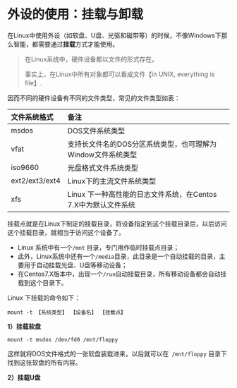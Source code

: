 # 外设的使用：挂载与卸载

在Linux中使用外设（如软盘、U盘、光驱和磁带等）的时候，不像Windows下那么智能，都需要通过**挂载**方式才能使用。

> 在Linux系统中，硬件设备都以文件的形式存在。
>
> 事实上，在Linux中所有对象都可以看成文件【in UNIX, everything is file】.

因而不同的硬件设备有不同的文件类型，常见的文件类型如表：

| 文件系统格式 | 备注 |
| :--- | :--- |
| msdos | DOS文件系统类型 |
| vfat | 支持长文件名的DOS分区系统类型，也可理解为Window文件系统类型 |
| iso9660 | 光盘格式文件系统类型 |
| ext2/ext3/ext4 | Linux下的主流文件系统类型 |
| xfs | Linux 下一种高性能的日志文件系统，在Centos 7.X中为默认文件系统 |

挂载点就是在Linux下制定的挂载目录，将设备指定到这个挂载目录后，以后访问这个挂载目录，就相当于访问这个设备了。

* Linux 系统中有一个`/mnt` 目录，专门用作临时挂载点目录；
* 此外，Linux系统中还有一个`/media`目录，此目录是一个自动挂载的目录，主要用于自动挂载光盘、U盘等移动设备；
* 在Centos7.X版本中，出现一个`/run`自动挂载目录，所有移动设备都会自动挂载到这个目录下。



Linux 下挂载的命令如下：

```
mount -t 【系统类型】 【设备名】 【挂载点】
```

**1）挂载软盘**

```
mount -t msdos /dev/fd0 /mnt/floppy
```

这样就将DOS文件格式的一张软盘装载进来，以后就可以在` /mnt/floppy` 目录下找到这张软盘的所有内容。

**2）挂载U盘**



